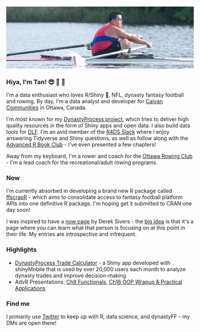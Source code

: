 ![Tan rowing](https://github.com/tanho63/tanho63/blob/tanho63-patch-1/cover.png?raw=true)

### Hiya, I'm Tan! :sunglasses: :football: :rowboat: 

I'm a data enthusiast who loves R/Shiny :star_struck:, NFL, dynasty fantasy football and rowing. By day, I'm a data analyst and developer for [Caivan Communities](https://caivan.com) in Ottawa, Canada.

I'm most known for my [DynastyProcess project](https://github.com/DynastyProcess), which tries to deliver high quality resources in the form of Shiny apps and open data. I also build data tools for [DLF](https://dynastyleaguefootball.com). I'm an avid member of the [R4DS Slack](https://www.rfordatasci.com/) where I enjoy answering Tidyverse and Shiny questions, as well as follow along with the [Advanced R Book Club](https://github.com/r4ds/bookclub-advanced_r) - I've even presented a few chapters!

Away from my keyboard, I'm a rower and coach for the [Ottawa Rowing Club](https://ottawarowingclub.com) - I'm a lead coach for the recreational/adult rowing programs. 

### Now
I'm currently absorbed in developing a brand new R package called [ffscrapR](https://github.com/DynastyProcess/ffscrapr) - which aims to consolidate access to fantasy football platform APIs into one definitive R package. I'm hoping get it submitted to CRAN one day soon!

I was inspired to have a [now page](https://tanho.ca/now) by Derek Sivers - the [big idea](https://nownownow.com/about) is that it's a page where you can learn what that person is focusing on at this point in their life. My entries are introspective and infrequent.

### Highlights
- [DynastyProcess Trade Calculator](https://apps.dynastyprocess.com/calc) - a Shiny app developed with shinyMobile that is used by over 20,000 users each month to analyze dynasty trades and improve decision-making
- AdvR Presentations: [Ch9 Functionals](https://youtu.be/o0a6aJ4kCkU), [Ch16 OOP Wrapup & Practical Applications](https://www.youtube.com/watch?v=W1uc8HbyZvI&feature=youtu.be)

### Find me
I primarily use [Twitter](https://twitter.com/@_TanHo) to keep up with R, data science, and dynastyFF - my DMs are open there! 
